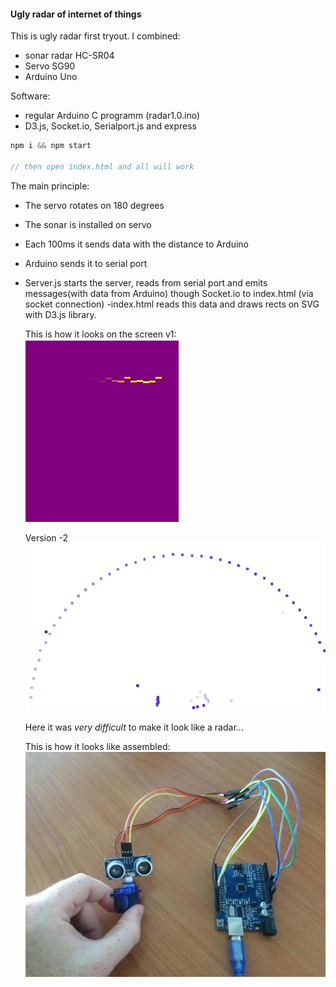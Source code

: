 #### Ugly radar of internet of things ####

This is ugly radar first tryout.
I combined:
* sonar radar HC-SR04
* Servo SG90
* Arduino Uno

Software:
* regular Arduino C programm (radar1.0.ino)
* D3.js, Socket.io, Serialport.js and express

```javascript
npm i && npm start

// then open index.html and all will work
```
The main principle:
- The servo rotates on 180 degrees
- The sonar is installed on servo
- Each 100ms it sends data with the distance to Arduino
- Arduino sends it to serial port
- Server.js  starts the server, reads from serial port and emits messages(with data from Arduino) though Socket.io to index.html (via socket connection)
-index.html reads this data and draws rects on SVG with D3.js library.

    This is how it looks on the screen v1:
    ![screenshoot](https://github.com/mikhailrojo/scanner/blob/master/radar.jpg "Screen shot")

    Version -2
    ![screenshoot2](https://github.com/mikhailrojo/scanner/blob/master/scan2.png "Screen shot-2")

    Here it was *very difficult* to make it look like a radar...

    This is how it looks like assembled:
    ![photo](https://github.com/mikhailrojo/scanner/blob/master/photo.JPG "Assembled")
